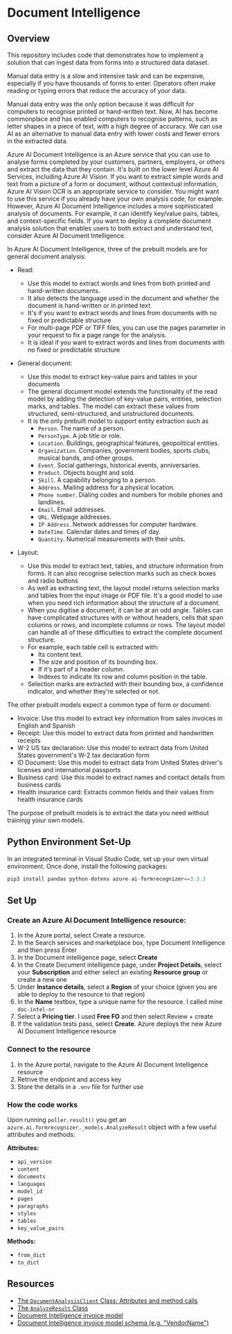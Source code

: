 # Document Intelligence

## Overview

This repository includes code that demonstrates how to implement a solution that can ingest data from forms into a structured data dataset. 

Manual data entry is a slow and intensive task and can be expensive, especially if you have thousands of forms to enter. Operators often make reading or typing errors that reduce the accuracy of your data.

Manual data entry was the only option because it was difficult for computers to recognise printed or hand-written text. Now, AI has become commonplace and has enabled computers to recognise patterns, such as letter shapes in a piece of text, with a high degree of accuracy. We can use AI as an alternative to manual data entry with lower costs and fewer errors in the extracted data.

Azure AI Document Intelligence is an Azure service that you can use to analyse forms completed by your customers, partners, employers, or others and extract the data that they contain. It's built on the lower level Azure AI Services, including Azure AI Vision. If you want to extract simple words and text from a picture of a form or document, without contextual information, Azure AI Vision OCR is an appropriate service to consider. You might want to use this service if you already have your own analysis code, for example. However, Azure AI Document Intelligence includes a more sophisticated analysis of documents. For example, it can identify key/value pairs, tables, and context-specific fields. If you want to deploy a complete document analysis solution that enables users to both extract and understand text, consider Azure AI Document Intelligence.

In Azure AI Document Intelligence, three of the prebuilt models are for general document analysis:

* Read:
  * Use this model to extract words and lines from both printed and hand-written documents.
  * It also detects the language used in the document and whether the document is hand-written or in printed text
  * It's if you want to extract words and lines from documents with no fixed or predictable structure
  * For multi-page PDF or TIFF files, you can use the pages parameter in your request to fix a page range for the analysis.
  * It is ideal if you want to extract words and lines from documents with no fixed or predictable structure
 
  
* General document:
  * Use this model to extract key-value pairs and tables in your documents
  * The general document model extends the functionality of the read model by adding the detection of key-value pairs, entities, selection marks, and tables. The model can extract these values from structured, semi-structured, and unstructured documents.
  * It is the only prebuilt model to support entity extraction such as 
    * `Person`. The name of a person.
    * `PersonType`. A job title or role.
    * `Location`. Buildings, geographical features, geopolitical entities.
    * `Organization`. Companies, government bodies, sports clubs, musical bands, and other groups.
    * `Event`. Social gatherings, historical events, anniversaries.
    * `Product`. Objects bought and sold.
    * `Skill`. A capability belonging to a person.
    * `Address`. Mailing address for a physical location.
    * `Phone number`. Dialing codes and numbers for mobile phones and landlines.
    * `Email`. Email addresses.
    * `URL`. Webpage addresses.
    * `IP Address`. Network addresses for computer hardware.
    * `DateTime`. Calendar dates and times of day.
    * `Quantity`. Numerical measurements with their units.
    
* Layout:
  * Use this model to extract text, tables, and structure information from forms. It can also recognise selection marks such as check boxes and radio buttons
  * As well as extracting text, the layout model returns selection marks and tables from the input image or PDF file. It's a good model to use when you need rich information about the structure of a document.
  * When you digitise a document, it can be at an odd angle. Tables can have complicated structures with or without headers, cells that span columns or rows, and incomplete columns or rows. The layout model can handle all of these difficulties to extract the complete document structure.
  * For example, each table cell is extracted with:
    * Its content text.
    * The size and position of its bounding box.
    * If it's part of a header column.
    * Indexes to indicate its row and column position in the table.
  * Selection marks are extracted with their bounding box, a confidence indicator, and whether they're selected or not.

The other prebuilt models expect a common type of form or document:

* Invoice: Use this model to extract key information from sales invoices in English and Spanish
* Receipt: Use this model to extract data from printed and handwritten receipts
* W-2 US tax declaration: Use this model to extract data from United States government's W-2 tax declaration form
* ID Document: Use this model to extract data from United States driver's licenses and international passports
* Business card: Use this model to extract names and contact details from business cards
* Health insurance card: Extracts common fields and their values from health insurance cards

The purpose of prebuilt models is to extract the data you need without traininjg yoiur own models.

## Python Environment Set-Up

In an integrated terminal in Visual Studio Code, set up your own virtual environment. Once done, install the following packages:

```python
pip3 install pandas python-dotenv azure-ai-formrecognizer==3.3.3
```



## Set Up

### Create an Azure AI Document Intelligence resource:
  1. In the Azure portal, select Create a resource.
  2. In the Search services and marketplace box, type Document Intelligence and then press Enter
  3. In the Document intelligence page, select **Create**
  4. In the Create Document intelligence page, under **Project Details**, select your **Subscription** and either select an existing **Resource group** or create a new one
  5. Under **Instance details**, select a **Region** of your choice (given you are able to deploy to the resource to that region)
  6. In the **Name** textbox, type a unique name for the resource. I called mine `doc-intel-nr`
  7. Select a **Pricing tier**. I used **Free FO** and then select Review + create
  8. If the validation tests pass, select **Create**. Azure deploys the new Azure AI Document Intelligence resource

### Connect to the resource
  1. In the Azure portal, navigate to the Azure AI Document Intelligence resource
  2. Retrive the endpoint and access key
  3. Store the details in a `.env` file for further use


### How the code works 

Upon running `poller.result()` you get an `azure.ai.formrecognizer._models.AnalyzeResult` object with a few useful attributes and methods:

**Attributes:** 
* `api_version`
* `content`
* `documents`
* `languages`
* `model_id`
* `pages`
* `paragraphs`
* `styles`
* `tables`
* `key_value_pairs`

**Methods:**
* `from_dict`
* `to_dict`

## Resources
* [The `DocumentAnalysisClient` Class: Attributes and method calls](https://learn.microsoft.com/en-us/python/api/azure-ai-formrecognizer/azure.ai.formrecognizer.documentanalysisclient?view=azure-python#azure-ai-formrecognizer-documentanalysisclient-begin-analyze-document)
* [The `AnalyzeResult` Class](https://learn.microsoft.com/en-us/python/api/azure-ai-formrecognizer/azure.ai.formrecognizer.analyzeresult?view=azure-python)
* [Document Intelligence invoice model](https://learn.microsoft.com/en-us/azure/ai-services/document-intelligence/prebuilt/invoice?view=doc-intel-4.0.0)
* [Document Intelligence invoice model schema (e.g. "VendorName")](https://github.com/Azure-Samples/document-intelligence-code-samples/blob/main/schema/2024-11-30-ga/invoice.md)

